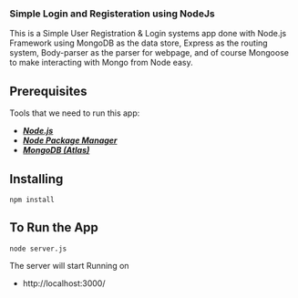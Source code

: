 ### Simple Login and Registeration using NodeJs

This is a Simple User Registration & Login systems app done with Node.js Framework using MongoDB as the data store, Express as the routing system, Body-parser as the parser for webpage,  and of course Mongoose to make interacting with Mongo from Node easy.

## Prerequisites
Tools that we need to run this app:

- ***[Node.js](https://nodejs.org/en/)***
- ***[Node Package Manager](https://www.npmjs.com/get-npm)***
- ***[MongoDB (Atlas)](https://www.mongodb.com/cloud/atlas)***

## Installing
```
npm install
```
## To Run the App
```
node server.js
```

The server will start Running on
+ http://localhost:3000/
